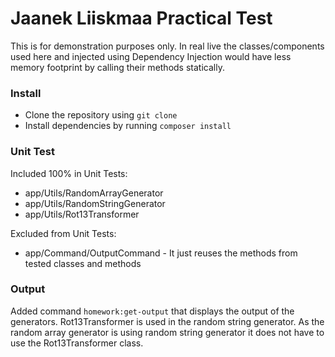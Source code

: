 # Jaanek Liiskmaa Practical Test

This is for demonstration purposes only.
In real live the classes/components used here and injected using Dependency Injection would
have less memory footprint by calling their methods statically. 

### Install
- Clone the repository using `git clone`
- Install dependencies by running `composer install`

### Unit Test

Included 100% in Unit Tests:
- app/Utils/RandomArrayGenerator
- app/Utils/RandomStringGenerator
- app/Utils/Rot13Transformer

Excluded from Unit Tests:
- app/Command/OutputCommand - It just reuses the methods from tested classes and methods

### Output
Added command `homework:get-output` that displays the output of the generators. Rot13Transformer is used in the random string generator. As the random array generator is using random string generator it does not have to use the Rot13Transformer class.
